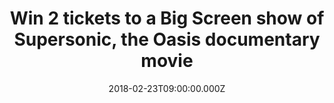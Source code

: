 ---
campaign-uuid: "c-3c31976a-82ef-4ed3-8dcc-68994f149cff"
type: "Preview"
category: "Competition"
date: "2018-02-23T09:00:00.000Z"
end-date: "2018-03-01T14:00:00.000Z"
disable-form: false
is_promoted: false
has_entry_page: true
title: "Win 2 tickets to a Big Screen show of Supersonic, the Oasis documentary movie"
competition-description: "Calling all OASIS fans! Supersonic is coming to a cinema\
  \ near you and thanks to NME you could be there! We’re giving away 5 pairs to watch\
  \ the screening of the movie at a Vue Cinema near you. It’s 5 pairs for EACH cinema\
  \ – so check the list inside!\r\n<p>If you don't want to miss it, click here for\
  \ a chance to win!</p>"
hero-header: "Win 2 tickets to a Big Screen show of Supersonic, the Oasis documentary\
  \ movie"
terms-confirmation: "N/A"
banner-img: "https://assets.expresslyapp.com/asset-beee463d-7a8d-400e-9a2b-8bcf9505f084.jpg"
logo-left-href: "http://nme.com/"
logo-left-image: "https://assets.expresslyapp.com/asset-99d383be-a97d-41a8-a77d-4782e0c2efa7.jpg"
logo-left-title: "VUE"
bg-image-hero: "https://assets.expresslyapp.com/asset-f269a838-e0d6-40d8-97e1-1e0772b898cd.jpg"
bg-image-first: "https://assets.expresslyapp.com/asset-3f76d595-915a-4b0c-a893-98e379e697e0.jpg"
bg-image-second: "https://assets.expresslyapp.com/asset-39bcd330-be0a-4c42-9c87-c7a945a23628.jpg"
bg-image-third: "https://assets.expresslyapp.com/asset-0ba77a4d-42ce-4b93-972f-e63b2bdfd438.jpg"
section1-content: "<p>Whether you have seen it or not, you cannot miss the opportunity\
  \ of winning 2 tickets to see the amazing documentary of the band that have sold\
  \ over 85 million records worldwide: Oasis’s Supersonic!</p>\r\n\r\n<p>The film\
  \ details the history of the band during their formative years and their success\
  \ in the 1990s featuring exclusive bonus content such as off-screen interviews,\
  \ archive video of concerts… and many more!</p>"
section2-content: "<p>Your world's leading cinema operators VUE, managing a large\
  \ number of venues across the UK and Europe, will bring you the Oasis documentary\
  \ movie on the Big Screen!</p>\r\n\r\n<p>What’s not to like?</p>"
section3-content: "<p>Get ready: on Thursday 8th of March at 19:00... you have a date\
  \ with Supersonic!</p> \r\n\r\n<p>VUE will screen the documentary movie in 10 cinemas\
  \ across the UK. The chosen ones are: VUE Bolton, Bristol Cribbs, Cheshire Oaks,\
  \ Edinburgh Omni, Gateshead, Hamilton, Islington, Leeds Light, Manchester Printworks,\
  \ Plymouth, Portsmouth and West End!</p>\r\n\r\n<p>NME is here to get you there!\
  \ so if you are an Oasis fan, complete the form below and you could see the Gallagher\
  \ brothers on the big screen!</p>\r\n<p>Good luck!</p>"
entry-title: "Win 2 tickets to a Big Screen show of Supersonic, the Oasis documentary\
  \ movie"
entry-content: "<p>Win 2 tickets to see Supersonic, the greatest documentary of the\
  \ Oasis band.</p> <p> Enter the draw by completing the form below before 14:00pm\
  \ on 01/03/2018.</p>"
has-winner: false
prize-description: "2 tickets to a Big Screen show of Supersonic, the Oasis documentary\
  \ movie"
prize-restrictions: "5 pairs of tickets for the March 8th 19:00 screening at each\
  \ of the following venues: VUE Bolton, Bristol Cribbs, Cheshire Oaks, Edinburgh\
  \ Omni, Gateshead, Hamilton, Islington, Leeds Light, Manchester Printworks, Plymouth,\
  \ Portsmouth and West End."
---